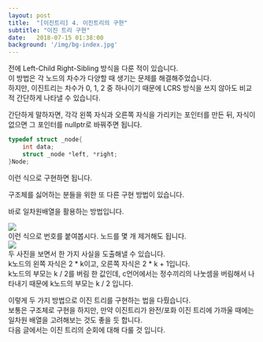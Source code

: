 ```yaml
---
layout: post
title:  "[이진트리] 4. 이진트리의 구현"
subtitle: "이진 트리 구현"
date:   2018-07-15 01:38:00
background: '/img/bg-index.jpg'
---
```


전에 Left-Child Right-Sibling 방식을 다룬 적이 있습니다.<br>
이 방법은 각 노드의 차수가 다양할 때 생기는 문제를 해결해주었습니다.<br>
하지만, 이진트리는 차수가 0, 1, 2 중 하나이기 때문에 LCRS 방식을 쓰지 않아도 비교적 간단하게 나타낼 수 있습니다.

간단하게 말하자면, 각각 왼쪽 자식과 오른쪽 자식을 가리키는 포인터를 만든 뒤, 자식이 없으면 그 포인터를 nullptr로 바꿔주면 됩니다.
```cpp
typedef struct _node{
    int data;
    struct _node *left, *right;
}Node;
```
이런 식으로 구현하면 됩니다.

구조체를 싫어하는 분들을 위한 또 다른 구현 방법이 있습니다.

바로 일차원배열을 활용하는 방법입니다.

<img src = "https://i.imgur.com/HoPEXKq.png"><br>
이런 식으로 번호를 붙여봅시다. 노드를 몇 개 제거해도 됩니다.<br>
<img src = "https://i.imgur.com/8Jjd4LV.png"><br>
두 사진을 보면서 한 가지 사실을 도출해낼 수 있습니다.<br>
k노드의 왼쪽 자식은 2 * k이고, 오른쪽 자식은 2 * k + 1입니다.<br>
k노드의 부모는 k / 2를 버림 한 값인데, c언어에서는 정수끼리의 나눗셈을 버림해서 나타내기 때문에 k노드의 부모는 k / 2 입니다.

이렇게 두 가지 방법으로 이진 트리를 구현하는 법을 다뤘습니다.<br>
보통은 구조체로 구현을 하지만, 만약 이진트리가 완전/포화 이진 트리에 가까울 때에는 일차원 배열을 고려해보는 것도 좋을 듯 합니다.<br>
다음 글에서는 이진 트리의 순회에 대해 다룰 것 입니다.
